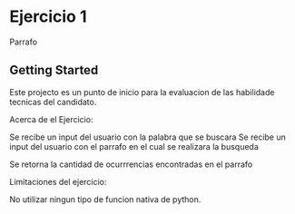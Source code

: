# Ejercicio 1

Parrafo

## Getting Started


Este projecto es un punto de inicio para la evaluacion de las habilidade tecnicas del candidato.


Acerca de el Ejercicio:

Se recibe un input del usuario con la palabra que se buscara
Se recibe un input del usuario con el parrafo en el cual se realizara la busqueda

Se retorna la cantidad de ocurrrencias encontradas en el parrafo

Limitaciones del ejercicio: 

No utilizar ningun tipo de funcion nativa de python.